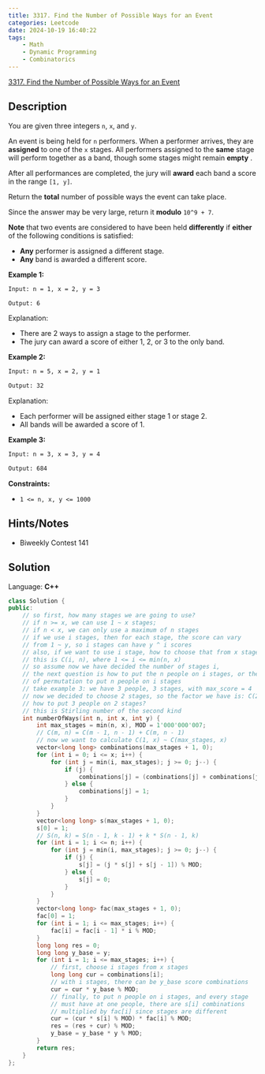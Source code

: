 ```yaml
---
title: 3317. Find the Number of Possible Ways for an Event
categories: Leetcode
date: 2024-10-19 16:40:22
tags:
    - Math
    - Dynamic Programming
    - Combinatorics
---
```


[3317. Find the Number of Possible Ways for an Event](https://leetcode.com/problems/find-the-number-of-possible-ways-for-an-event/description/)

## Description

You are given three integers `n`, `x`, and `y`.

An event is being held for `n` performers. When a performer arrives, they are **assigned**  to one of the `x` stages. All performers assigned to the **same**  stage will perform together as a band, though some stages might remain **empty** .

After all performances are completed, the jury will **award**  each band a score in the range `[1, y]`.

Return the **total**  number of possible ways the event can take place.

Since the answer may be very large, return it **modulo**  `10^9 + 7`.

**Note**  that two events are considered to have been held **differently**  if **either**  of the following conditions is satisfied:

- **Any**  performer is assigned a different stage.
- **Any**  band is awarded a different score.

**Example 1:**

```bash
Input: n = 1, x = 2, y = 3

Output: 6
```

Explanation:

- There are 2 ways to assign a stage to the performer.
- The jury can award a score of either 1, 2, or 3 to the only band.

**Example 2:**

```bash
Input: n = 5, x = 2, y = 1

Output: 32
```

Explanation:

- Each performer will be assigned either stage 1 or stage 2.
- All bands will be awarded a score of 1.

**Example 3:**

```bash
Input: n = 3, x = 3, y = 4

Output: 684
```

**Constraints:**

- `1 <= n, x, y <= 1000`

## Hints/Notes

- Biweekly Contest 141

## Solution

Language: **C++**

```C++
class Solution {
public:
    // so first, how many stages we are going to use?
    // if n >= x, we can use 1 ~ x stages;
    // if n < x, we can only use a maximum of n stages
    // if we use i stages, then for each stage, the score can vary
    // from 1 ~ y, so i stages can have y ^ i scores
    // also, if we want to use i stage, how to choose that from x stages?
    // this is C(i, n), where 1 <= i <= min(n, x)
    // so assume now we have decided the number of stages i,
    // the next question is how to put the n people on i stages, or the number
    // of permutation to put n people on i stages
    // take example 3: we have 3 people, 3 stages, with max_score = 4
    // now we decided to choose 2 stages, so the factor we have is: C(2, 3) * (4 ^ 2)
    // how to put 3 people on 2 stages?
    // this is Stirling number of the second kind
    int numberOfWays(int n, int x, int y) {
        int max_stages = min(n, x), MOD = 1'000'000'007;
        // C(m, n) = C(m - 1, n - 1) + C(m, n - 1)
        // now we want to calculate C(1, x) ~ C(max_stages, x)
        vector<long long> combinations(max_stages + 1, 0);
        for (int i = 0; i <= x; i++) {
            for (int j = min(i, max_stages); j >= 0; j--) {
                if (j) {
                    combinations[j] = (combinations[j] + combinations[j - 1]) % MOD;
                } else {
                    combinations[j] = 1;
                }
            }
        }
        vector<long long> s(max_stages + 1, 0);
        s[0] = 1;
        // S(n, k) = S(n - 1, k - 1) + k * S(n - 1, k)
        for (int i = 1; i <= n; i++) {
            for (int j = min(i, max_stages); j >= 0; j--) {
                if (j) {
                    s[j] = (j * s[j] + s[j - 1]) % MOD;
                } else {
                    s[j] = 0;
                }
            }
        }
        vector<long long> fac(max_stages + 1, 0);
        fac[0] = 1;
        for (int i = 1; i <= max_stages; i++) {
            fac[i] = fac[i - 1] * i % MOD;
        }
        long long res = 0;
        long long y_base = y;
        for (int i = 1; i <= max_stages; i++) {
            // first, choose i stages from x stages
            long long cur = combinations[i];
            // with i stages, there can be y_base score combinations
            cur = cur * y_base % MOD;
            // finally, to put n people on i stages, and every stage
            // must have at one people, there are s[i] combinations
            // multiplied by fac[i] since stages are different
            cur = (cur * s[i] % MOD) * fac[i] % MOD;
            res = (res + cur) % MOD;
            y_base = y_base * y % MOD;
        }
        return res;
    }
};
```
